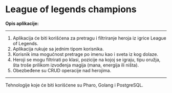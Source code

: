 # League of legends champions

**Opis aplikacije:**

***
1. Aplikacija će biti korišćena za pretragu i filtriranje heroja iz igrice League of Legends.
2. Aplikacija rukuje sa jednim tipom korisnika.
3. Korisnik ima mogućnost pretrage po imenu kao i sveta iz kog dolaze.
4. Heroji se mogu filtrirati po klasi, pozicije na kojoj se igraju, tipu oružja, šta troše prilikom izvođenja magija (mana, energija ili ništa).
5. Obezbeđene su CRUD operacije nad herojima.
***

Tehnologije koje će biti korišćene su Pharo, Golang i PostgreSQL.


